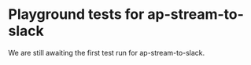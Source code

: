 # Playground tests for ap-stream-to-slack
We are still awaiting the first test run for ap-stream-to-slack.
